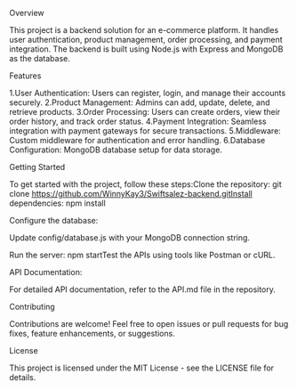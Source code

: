 Overview

This project is a backend solution for an e-commerce platform. It handles user authentication, product management, order processing, and payment integration. The backend is built using Node.js with Express and MongoDB as the database.

Features

1.User Authentication:
   Users can register, login, and manage their accounts securely.
2.Product Management: 
   Admins can add, update, delete, and retrieve products.
3.Order Processing: 
   Users can create orders, view their order history, and track order status.
4.Payment Integration:
   Seamless integration with payment gateways for secure transactions.
5.Middleware: 
   Custom middleware for authentication and error handling.
6.Database Configuration: 
   MongoDB database setup for data storage.

Getting Started

To get started with the project, follow these steps:Clone the repository: git clone https://github.com/WinnyKay3/Swiftsalez-backend.gitInstall dependencies: npm install

Configure the database:

Update config/database.js with your MongoDB connection string.

Run the server: npm startTest the APIs using tools like Postman or cURL.

API Documentation:

For detailed API documentation, refer to the API.md file in the repository.

Contributing

Contributions are welcome! Feel free to open issues or pull requests for bug fixes, feature enhancements, or suggestions.

License

This project is licensed under the MIT License - see the LICENSE file for details.
